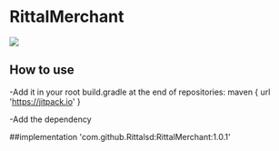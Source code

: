 # RittalMerchant




[![](https://jitpack.io/v/Rittalsd/RittalMerchant.svg)](https://jitpack.io/#Rittalsd/RittalMerchant)

## How to use

-Add it in your root build.gradle at the end of repositories:
maven { url 'https://jitpack.io' }

-Add the dependency

##implementation 'com.github.Rittalsd:RittalMerchant:1.0.1'
